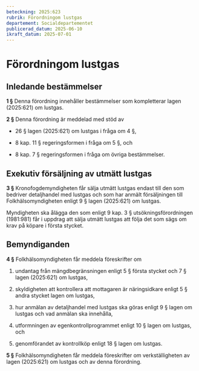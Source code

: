 ```yaml
---
beteckning: 2025:623
rubrik: Förordningom lustgas
departement: Socialdepartementet
publicerad_datum: 2025-06-10
ikraft_datum: 2025-07-01
---
```


# Förordningom lustgas

## Inledande bestämmelser

**1 §** Denna förordning innehåller bestämmelser som kompletterar lagen (2025:621) om lustgas.

**2 §** Denna förordning är meddelad med stöd av

- 26 § lagen (2025:621) om lustgas i fråga om 4 §,

- 8 kap. 11 § regeringsformen i fråga om 5 §, och

- 8 kap. 7 § regeringsformen i fråga om övriga bestämmelser.

## Exekutiv försäljning av utmätt lustgas

**3 §** Kronofogdemyndigheten får sälja utmätt lustgas endast till den som bedriver detaljhandel med lustgas och som har anmält försäljningen till Folkhälsomyndigheten enligt 9 § lagen (2025:621) om lustgas.

Myndigheten ska ålägga den som enligt 9 kap. 3 § utsökningsförordningen (1981:981) får i uppdrag att sälja utmätt lustgas att följa det som sägs om krav på köpare i första stycket.

## Bemyndiganden

**4 §** Folkhälsomyndigheten får meddela föreskrifter om

1. undantag från mängdbegränsningen enligt 5 § första stycket och 7 § lagen (2025:621) om lustgas,

2. skyldigheten att kontrollera att mottagaren är näringsidkare enligt 5 § andra stycket lagen om lustgas,

3. hur anmälan av detaljhandel med lustgas ska göras enligt 9 § lagen om lustgas och vad anmälan ska innehålla,

4. utformningen av egenkontrollprogrammet enligt 10 § lagen om lustgas, och

5. genomförandet av kontrollköp enligt 18 § lagen om lustgas.

**5 §** Folkhälsomyndigheten får meddela föreskrifter om verkställigheten av lagen (2025:621) om lustgas och av denna förordning.